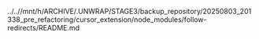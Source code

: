 ../..//mnt/h/ARCHIVE/.UNWRAP/STAGE3/backup_repository/20250803_201338_pre_refactoring/cursor_extension/node_modules/follow-redirects/README.md